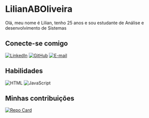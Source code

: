 # LilianABOliveira

Olá, meu nome é Lilian, tenho 25 anos e sou estudante de Análise e desenvolvimento de Sistemas

## Conecte-se comigo

[![LinkedIn](https://img.shields.io/badge/LinkedIn-DB7093?style=for-the-badge&logo=linkedin&logoColor=white)](https://www.linkedin.com/in/lilianaboliveira/)
[![GitHub](https://img.shields.io/badge/GitHub-DB7093?style=for-the-badge&logo=github&logoColor=white)](https://github.com/lilianaboliveira)
[![E-mail](https://img.shields.io/badge/-Email-DB7093?style=for-the-badge&logo=microsoft-outlook&logoColor=007BFF)](mailto:lilian.branco.oliveira@gmail.com)


## Habilidades

![HTML](https://img.shields.io/badge/HTML-DB7093?style=for-the-badge&logo=html5&logoColor=white)
![JavaScript](https://img.shields.io/badge/JavaScript-DB7093?style=for-the-badge&logo=javascript&logoColor=white)


## Minhas contribuições

[![Repo Card](https://github-readme-stats.vercel.app/api/pin/?username=LilianABOliveira&repo=dio-lab-open-source&bg_color=000&border_color=DB7093&show_icons=true&icon_color=DB7093&title_color=FFFFFF&text_color=FFFFFF)](https://github.com/LilianABOliveira?tab=repositories)
